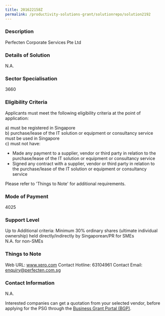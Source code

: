 ```yaml
---
title: 201622158Z
permalink: /productivity-solutions-grant/solutionrepo/solution2192
---
```


### Description

Perfecten Corporate Services Pte Ltd

### Details of Solution

N.A.

### Sector Specialisation

3660

### Eligibility Criteria

Applicants must meet the following eligibility criteria at the point of application:

a) must be registered in Singapore <br>
b) purchase/lease of the IT solution or equipment or consultancy service must be used in Singapore <br>
c) must not have:
- Made any payment to a supplier, vendor or third party in relation to the purchase/lease of the IT solution or equipment or consultancy service
- Signed any contract with a supplier, vendor or third party in relation to the purchase/lease of the IT solution or equipment or consultancy service

Please refer to 'Things to Note' for additional requirements.

### Mode of Payment
4025

### Support Level
Up to Additional criteria: 
 Minimum 30% ordinary shares (ultimate individual ownership) held directly/indirectly by Singaporean/PR  for SMEs <br>
N.A. for non-SMEs

### Things to Note
Web URL: www.xero.com 
Contact Hotline: 63104961 
Contact Email: enquiry@perfecten.com.sg 


### Contact Information
N.A.

Interested companies can get a quotation from your selected vendor, before applying for the PSG through the <a target='_blank' rel='noopener' href='https://www.businessgrants.gov.sg/'>Business Grant Portal (BGP)</a>.

